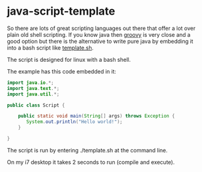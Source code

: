 java-script-template
====================

So there are lots of great scripting languages out there that offer a lot over plain old shell scripting. If you know java
then [groovy](http://groovy.codehaus.org/) is very close and a good option but there is the alternative to write pure java by embedding it into a bash script
 like [template.sh](https://github.com/davidmoten/java-script-template/blob/master/template.sh).

The script is designed for linux with a bash shell.

The example has this code embedded in it:

```java
import java.io.*;
import java.text.*;
import java.util.*;

public class Script {

    public static void main(String[] args) throws Exception {
       System.out.println("Hello world!");
    }

}
```

The script is run by entering ./template.sh at the command line.

On my i7 desktop it takes 2 seconds to run (compile and execute).
